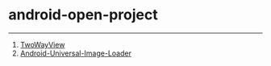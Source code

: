 # android-open-project #

-----


1. [TwoWayView](https://github.com/lucasr/twoway-view)   
2. [Android-Universal-Image-Loader](https://github.com/nostra13/Android-Universal-Image-Loader)   